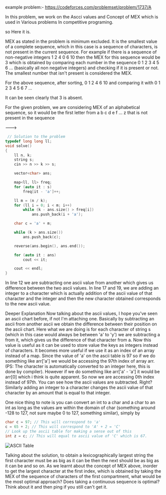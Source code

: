 example problem:-
https://codeforces.com/problemset/problem/1737/A

In this problem, we work on the Ascci values and Concept of MEX which is used in Various problems In competitive programing.

so Here it is.

MEX as stated in the problem is minimum excluded. It is the smallest value of a complete sequence, which in this case is a sequence of characters, is not present in the current sequence. For example if there is a sequence of non-negative integers 
1 2 4 0 6 10 
then the MEX for this sequence would be 3 which is obtained by comparing each number in the sequence 0 1 2 3 4 5 6 ... (basically all non negative integers) and checking if it is present or not. The smallest number that isn't present is considered the MEX.

For the above sequence, after sorting, 
0 1 2 4 6 10
and comparing it with 
0 1 2 3 4 5 6 7 ... 

It can be seen clearly that 3 is absent.

For the given problem, we are considering MEX of an alphabetical sequence, so it would be the first letter from 
a b c d e f ... z 
that is not present in the sequence 


--->

```c++
 // Solution to the problem
typedef long long ll;
void solve()
{
    ll n, k;
    string s;
    cin >> n >> k >> s;

    vector<char> ans;

    map<ll, ll> freq;
    for (auto it : s)
        freq[it - 'a']++;

    ll m = (n / k);
    for (ll i = 0; i < m; i++)
        while (k - ans.size() > freq[i])
            ans.push_back(i + 'a');

    char c = 'a' + m;

    while (k > ans.size())
        ans.push_back(c);

    reverse(ans.begin(), ans.end());

    for (auto it : ans)
        cout << it;

    cout << endl;
}
```


In line 12 we are subtracting one ascii value from another which gives us difference between the two ascii values.
In line 17 and 19, we are adding an integer to a character which is actually addition of the ascii value of that character and the integer and then the new character obtained corresponds to the new ascii value.

Deeper Explanation
Now talking about the ascii values, I hope you've seen an ascii chart before, if not I'm attaching one. Basically by subtracting an ascii from another ascii we obtain the difference between their position on the ascii chart. Here what we are doing is for each character of string s (which in this case would always be between 'a' to 'y')  we are subtracting a from it, which gives us the difference  of that character from a. Now this value is useful as it can be used to store value the keys as integers instead of characters. It becomes more useful if we use it as an index of an array instead of a map. Since the value of 'a' on the ascii table is 97 so if we do something like arr['a'] we would be accessing the 97th index of array arr. (PS: The character is automatically converted to an integer here, this is done by compiler). However if we do something like arr['a' - 'a'] it would be arr[0] which i think is quite apparent. So now we are accessing 0th index instead of 97th. You can see how the ascii values are subtracted. Right? 
Similarly adding an integer to a character changes the ascii value of that character by an amount that is equal to that integer. 

One nice thing to note is you can convert an int to a char and a char to an int as long as the values are within the domain of char (something around -128 to 127, not sure maybe 0 to 127, something similar), simply by

```c++
char c = 97; // This will correspond to 'a'
c = 65 + 2; // This will correspond to 'A' + 2 = 'C'
// Look up the ascii table for making a sense out of this
int z = c; // This will equal to ascii value of 'C' which is 67.
```

![ASCII Table](https://cdn.discordapp.com/attachments/1059055548957478932/1059119925899300874/ascii-table.png)

Talking about the solution, to obtain a lexicographically largest string the first character must be as big as it can be then the next should be as big as it can be and so on. As we learnt about the concept of MEX above, inorder to get the largest character at the first index, which is obtained by taking the MEX of the sequence of characters of the first compartment, what would be the most optimal approach? Does taking a continuous sequence is optimal? Think about it and then ping if you still can't get it.

